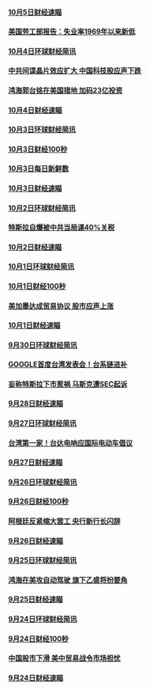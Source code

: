 #### [10月5日财经速瞄](../pages/news208/a1394260.md?t=10061831) 

#### [美国劳工部报告：失业率1969年以来新低](../pages/news208/a1394221.md?t=10061831) 

#### [10月4日环球财经简讯](../pages/news208/a1394211.md?t=10061831) 

#### [中共间谍晶片效应扩大 中国科技股应声下跌](../pages/news208/a1394210.md?t=10061831) 

#### [鸿海郭台铭在美国猎地 加码23亿投资](../pages/news208/a1394184.md?t=10061831) 

#### [10月4日财经速瞄](../pages/news208/a1394104.md?t=10061831) 

#### [10月3日环球财经简讯](../pages/news208/a1394057.md?t=10061831) 

#### [10月3日财经100秒](../pages/news208/a1394034.md?t=10061831) 

#### [10月3日每日新鲜数](../pages/news208/a1393967.md?t=10061831) 

#### [10月3日财经速瞄](../pages/news208/a1393964.md?t=10061831) 

#### [10月2日环球财经简讯](../pages/news208/a1393924.md?t=10061831) 

#### [特斯拉自爆被中共当局课40%关税](../pages/news208/a1393910.md?t=10061831) 

#### [10月2日财经速瞄](../pages/news208/a1393834.md?t=10061831) 

#### [10月1日环球财经简讯](../pages/news208/a1393775.md?t=10061831) 

#### [10月1日财经100秒](../pages/news208/a1393754.md?t=10061831) 

#### [美加墨达成贸易协议 股市应声上涨](../pages/news208/a1393738.md?t=10061831) 

#### [10月1日财经速瞄](../pages/news208/a1393681.md?t=10061831) 

#### [9月30日环球财经简讯](../pages/news208/a1393638.md?t=10061831) 

#### [GOOGLE首度台湾发表会！台系链进补](../pages/news208/a1393612.md?t=10061831) 

#### [妄称特斯拉下市惹祸 马斯克遭SEC起诉](../pages/news208/a1393392.md?t=10061831) 

#### [9月28日财经速瞄](../pages/news208/a1393394.md?t=10061831) 

#### [9月27日环球财经简讯](../pages/news208/a1393337.md?t=10061831) 

#### [台湾第一家！台达电响应国际电动车倡议](../pages/news208/a1393319.md?t=10061831) 

#### [9月27日财经速瞄](../pages/news208/a1393242.md?t=10061831) 

#### [9月26日环球财经简讯](../pages/news208/a1393188.md?t=10061831) 

#### [9月26日财经100秒](../pages/news208/a1393159.md?t=10061831) 

#### [阿根廷反紧缩大罢工 央行新行长闪辞](../pages/news208/a1393091.md?t=10061831) 

#### [9月26日财经速瞄](../pages/news208/a1393087.md?t=10061831) 

#### [9月25日环球财经简讯](../pages/news208/a1393038.md?t=10061831) 

#### [鸿海在美攻自动驾驶 旗下乙盛将扮要角](../pages/news208/a1393021.md?t=10061831) 

#### [9月25日财经速瞄](../pages/news208/a1392936.md?t=10061831) 

#### [9月24日环球财经简讯](../pages/news208/a1392891.md?t=10061831) 

#### [9月24日财经100秒](../pages/news208/a1392876.md?t=10061831) 

#### [中国股市下滑 美中贸易战令市场担忧](../pages/news208/a1392874.md?t=10061831) 

#### [9月24日财经速瞄](../pages/news208/a1392794.md?t=10061831) 

